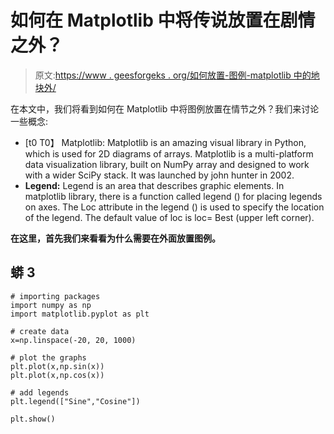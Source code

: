 # 如何在 Matplotlib 中将传说放置在剧情之外？

> 原文:[https://www . geesforgeks . org/如何放置-图例-matplotlib 中的地块外/](https://www.geeksforgeeks.org/how-to-place-legend-outside-of-the-plot-in-matplotlib/)

在本文中，我们将看到如何在 Matplotlib 中将图例放置在情节之外？我们来讨论一些概念:

*   [t0 T0】 Matplotlib: Matplotlib is an amazing visual library in Python, which is used for 2D diagrams of arrays. Matplotlib is a multi-platform data visualization library, built on NumPy array and designed to work with a wider SciPy stack. It was launched by john hunter in 2002.
*   **Legend:** Legend is an area that describes graphic elements. In matplotlib library, there is a function called legend () for placing legends on axes. The Loc attribute in the legend () is used to specify the location of the legend. The default value of loc is loc= Best (upper left corner).

**在这里，首先我们来看看为什么需要在外面放置图例。**

## 蟒 3

```
# importing packages
import numpy as np
import matplotlib.pyplot as plt

# create data
x=np.linspace(-20, 20, 1000)

# plot the graphs
plt.plot(x,np.sin(x))
plt.plot(x,np.cos(x))

# add legends
plt.legend(["Sine","Cosine"])

plt.show()
```